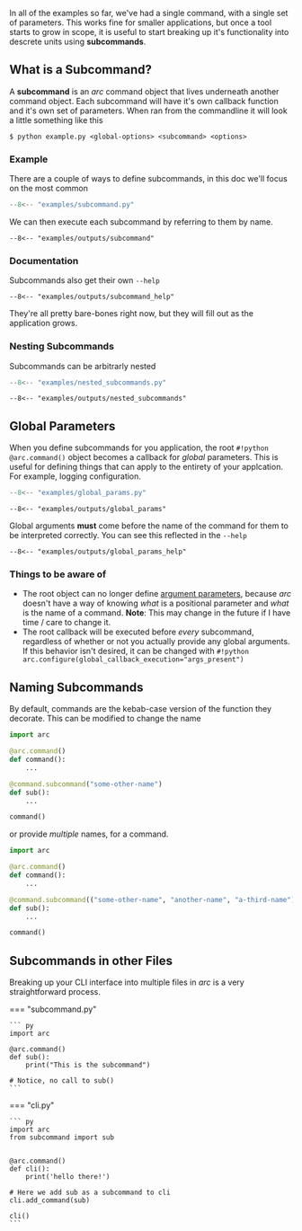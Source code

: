 In all of the examples so far, we've had a single command, with a single set of parameters. This works fine for smaller applications, but once a tool starts to grow in scope, it is useful to start breaking up it's functionality into descrete units using **subcommands**.

## What is a Subcommand?
A **subcommand** is an *arc* command object that lives underneath another command object. Each subcommand will have it's own callback function and it's own set of parameters. When ran from the commandline it will look a little something like this

```console
$ python example.py <global-options> <subcommand> <options>
```

### Example
There are a couple of ways to define subcommands, in this doc we'll focus on the most common

```py title="examples/subcommand.py"
--8<-- "examples/subcommand.py"
```

We can then execute each subcommand by referring to them by name.
```console
--8<-- "examples/outputs/subcommand"
```


### Documentation
Subcommands also get their own `--help`
```console
--8<-- "examples/outputs/subcommand_help"
```
They're all pretty bare-bones right now, but they will fill out as the application grows.

### Nesting Subcommands
Subcommands can be arbitrarly nested
```py title="examples/nested_subcommands.py"
--8<-- "examples/nested_subcommands.py"
```

```console
--8<-- "examples/outputs/nested_subcommands"
```

## Global Parameters
When you define subcommands for you application, the root `#!python @arc.command()` object becomes a callback for *global* parameters. This is useful for defining things that can apply to the entirety of your applcation. For example, logging configuration.

```py title="examples/global_params.py"
--8<-- "examples/global_params.py"
```

```console
--8<-- "examples/outputs/global_params"
```

Global arguments **must** come before the name of the command for them to be interpreted correctly. You can see this reflected in the `--help`

```console
--8<-- "examples/outputs/global_params_help"
```

### Things to be aware of
- The root object can no longer define [argument parameters](parameters/arguments.md), because *arc* doesn't have a way of knowing *what* is a positional parameter and *what* is the name of a command. **Note**: This may change in the future if I have time / care to change it.
- The root callback will be executed before *every* subcommand, regardless of whether or not you actually provide any global arguments. If this behavior isn't desired, it can be changed with `#!python arc.configure(global_callback_execution="args_present")`

## Naming Subcommands
By default, commands are the kebab-case version of the function they decorate. This can be modified to change the name

```py
import arc

@arc.command()
def command():
    ...

@command.subcommand("some-other-name")
def sub():
    ...

command()
```

or provide *multiple* names, for a command.
```py
import arc

@arc.command()
def command():
    ...

@command.subcommand(("some-other-name", "another-name", "a-third-name"))
def sub():
    ...

command()
```
## Subcommands in other Files
Breaking up your CLI interface into multiple files in *arc* is a very straightforward process.

=== "subcommand.py"

    ``` py
    import arc

    @arc.command()
    def sub():
        print("This is the subcommand")

    # Notice, no call to sub()
    ```

=== "cli.py"

    ``` py
    import arc
    from subcommand import sub


    @arc.command()
    def cli():
        print('hello there!')

    # Here we add sub as a subcommand to cli
    cli.add_command(sub)

    cli()
    ```

